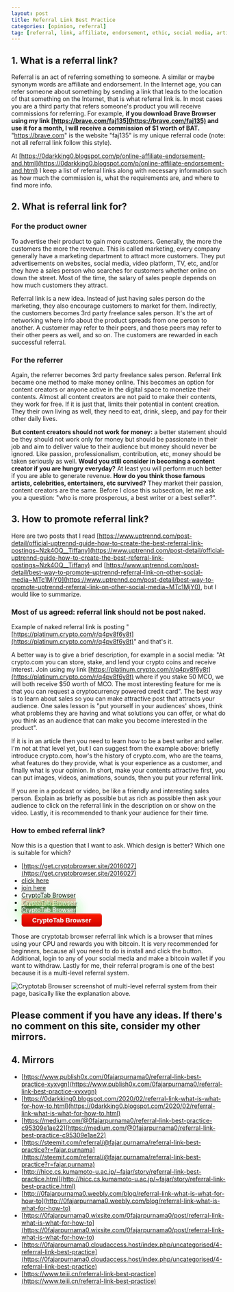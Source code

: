 ```yaml
---
layout: post
title: Referral Link Best Practice
categories: [opinion, referral]
tag: [referral, link, affiliate, endorsement, ethic, social media, article, content creator, sales, marketing, designer, writer, seller, Internet, online, best practice]
---
```


## 1\. What is a referral link?

Referral is an act of referring something to someone. A similar or maybe synonym words are affiliate and endorsement. In the Internet age, you can refer someone about something by sending a link that leads to the location of that something on the Internet, that is what referral link is. In most cases you are a third party that refers someone's product you will receive commissions for referring. For example, **if you download Brave Browser using my link [https://brave.com/faj135](https://brave.com/faj135) and use it for a month, I will receive a commission of $1 worth of BAT.** "https://brave.com" is the website "faj135" is my unique referral code (note: not all referral link follow this style).

At [https://0darkking0.blogspot.com/p/online-affiliate-endorsement-and.html](https://0darkking0.blogspot.com/p/online-affiliate-endorsement-and.html) I keep a list of referral links along with necessary information such as how much the commission is, what the requirements are, and where to find more info.

## 2\. What is referral link for?

### For the product owner

To advertise their product to gain more customers. Generally, the more the customers the more the revenue. This is called marketing, every company generally have a marketing department to attract more customers. They put advertisements on websites, social media, video platform, TV, etc, and/or they have a sales person who searches for customers whether online on down the street. Most of the time, the salary of sales people depends on how much customers they attract.

Referral link is a new idea. Instead of just having sales person do the marketing, they also encourage customers to market for them. Indirectly, the customers becomes 3rd party freelance sales person. It's the art of networking where info about the product spreads from one person to another. A customer may refer to their peers, and those peers may refer to their other peers as well, and so on. The customers are rewarded in each successful referral.

### For the referrer

Again, the referrer becomes 3rd party freelance sales person. Referral link became one method to make money online. This becomes an option for content creators or anyone active in the digital space to monetize their contents. Almost all content creators are not paid to make their contents, they work for free. If it is just that, limits their potential in content creation. They their own living as well, they need to eat, drink, sleep, and pay for their other daily lives.

**But content creators should not work for money:** a better statement should be they should not work only for money but should be passionate in their job and aim to deliver value to their audience but money should never be ignored. Like passion, professionalism, contribution, etc, money should be taken seriously as well. **Would you still consider in becoming a content creator if you are hungry everyday?** At least you will perform much better if you are able to generate revenue. **How do you think those famous artists, celebrities, entertainers, etc survived?** They market their passion, content creators are the same. Before I close this subsection, let me ask you a question: "who is more prosperous, a best writer or a best seller?".

## 3\. How to promote referral link?

Here are two posts that I read [https://www.uptrennd.com/post-detail/official-uptrennd-guide-how-to-create-the-best-referral-link-postings~Nzk4OQ__Tiffany](https://www.uptrennd.com/post-detail/official-uptrennd-guide-how-to-create-the-best-referral-link-postings~Nzk4OQ__Tiffany) and [https://www.uptrennd.com/post-detail/best-way-to-promote-uptrennd-referral-link-on-other-social-media~MTc1MjY0](https://www.uptrennd.com/post-detail/best-way-to-promote-uptrennd-referral-link-on-other-social-media~MTc1MjY0), but I would like to summarize.

### Most of us agreed: referral link should not be post naked.

Example of naked referral link is posting "[https://platinum.crypto.com/r/q4pv8f6y8t](https://platinum.crypto.com/r/q4pv8f6y8t)" and that's it.

A better way is to give a brief description, for example in a social media: "At crypto.com you can store, stake, and lend your crypto coins and receive interest. Join using my link [https://platinum.crypto.com/r/q4pv8f6y8t](https://platinum.crypto.com/r/q4pv8f6y8t) where if you stake 50 MCO, we will both receive $50 worth of MCO. The most interesting feature for me is that you can request a cryptocurrency powered credit card". The best way is to learn about sales so you can make attractive post that attracts your audience. One sales lesson is "put yourself in your audiences' shoes, think what problems they are having and what solutions you can offer, or what do you think as an audience that can make you become interested in the product".

If it is in an article then you need to learn how to be a best writer and seller. I'm not at that level yet, but I can suggest from the example above: briefly introduce crypto.com, how's the history of crypto.com, who are the teams, what features do they provide, what is your experience as a customer, and finally what is your opinion. In short, make your contents attractive first, you can put images, videos, animations, sounds, then you put your referral link.

If you are in a podcast or video, be like a friendly and interesting sales person. Explain as briefly as possible but as rich as possible then ask your audience to click on the referral link in the description on or show on the video. Lastly, it is recommended to thank your audience for their time.

### How to embed referral link?

Now this is a question that I want to ask. Which design is better? Which one is suitable for which?

* [https://get.cryptobrowser.site/2016027](https://get.cryptobrowser.site/2016027)
* [click here](https://get.cryptobrowser.site/2016027)
* [join here](https://get.cryptobrowser.site/2016027)
* [CryptoTab Browser](https://get.cryptobrowser.site/2016027)
* <a style="color: #FFFFFF; background: #F7C1C1; text-shadow: 4px 3px 0px #7A7A7A;" href="https://get.cryptobrowser.site/2016027">CryptoTab Browser</a>
* <a style="color: #FFFFFF; background: #232323; text-shadow: 0 0 5px #FFF, 0 0 10px #FFF, 0 0 15px #FFF, 0 0 20px #49ff18, 0 0 30px #49FF18, 0 0 40px #49FF18, 0 0 55px #49FF18, 0 0 75px #49ff18;" href="https://get.cryptobrowser.site/2016027">CryptoTab Browser</a>
* <a style="box-shadow:inset 0px 1px 0px 0px #f29c93; background:linear-gradient(to bottom, #fe1a00 5%, #ce0100 100%); background-color:#fe1a00; border-radius:6px; border:1px solid #d83526; display:inline-block; cursor:pointer; color:#ffffff; font-family:Arial; font-size:15px; font-weight:bold; padding:6px 24px; text-decoration:none; text-shadow:0px 1px 0px #b23e35;" href="https://get.cryptobrowser.site/2016027">CryptoTab Browser</a>

Those are cryptotab browser referral link which is a browser that mines using your CPU and rewards you with bitcoin. It is very recommended for beginners, because all you need to do is install and click the button. Additional, login to any of your social media and make a bitcoin wallet if you want to withdraw. Lastly for me, their referral program is one of the best because it is a multi-level referral system.

![Cryptotab Browser screenshot of multi-level referral system from their page, basically like the explanation above.](https://404store.com/2019/08/02/Cryptotab-Browser-Miner-Network.png)

## Please comment if you have any ideas. If there's no comment on this site, consider my other mirrors.

## 4\. Mirrors
* [https://www.publish0x.com/0fajarpurnama0/referral-link-best-practice-xyxvgn](https://www.publish0x.com/0fajarpurnama0/referral-link-best-practice-xyxvgn)
* [https://0darkking0.blogspot.com/2020/02/referral-link-what-is-what-for-how-to.html](https://0darkking0.blogspot.com/2020/02/referral-link-what-is-what-for-how-to.html)
* [https://medium.com/@0fajarpurnama0/referral-link-best-practice-c95309e1ae22](https://medium.com/@0fajarpurnama0/referral-link-best-practice-c95309e1ae22)
* [https://steemit.com/referral/@fajar.purnama/referral-link-best-practice?r=fajar.purnama](https://steemit.com/referral/@fajar.purnama/referral-link-best-practice?r=fajar.purnama)
* [http://hicc.cs.kumamoto-u.ac.jp/~fajar/story/referral-link-best-practice.html](http://hicc.cs.kumamoto-u.ac.jp/~fajar/story/referral-link-best-practice.html)
* [http://0fajarpurnama0.weebly.com/blog/referral-link-what-is-what-for-how-to](http://0fajarpurnama0.weebly.com/blog/referral-link-what-is-what-for-how-to)
* [https://0fajarpurnama0.wixsite.com/0fajarpurnama0/post/referral-link-what-is-what-for-how-to](https://0fajarpurnama0.wixsite.com/0fajarpurnama0/post/referral-link-what-is-what-for-how-to)
* [https://0fajarpurnama0.cloudaccess.host/index.php/uncategorised/4-referral-link-best-practice](https://0fajarpurnama0.cloudaccess.host/index.php/uncategorised/4-referral-link-best-practice)
* [https://www.teiii.cn/referral-link-best-practice](https://www.teiii.cn/referral-link-best-practice)